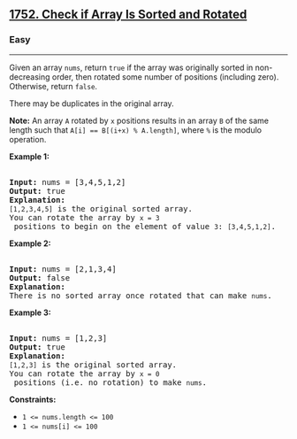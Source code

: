 ### <h2><a href="https://leetcode.com/problems/check-if-array-is-sorted-and-rotated/">1752. Check if Array Is Sorted and Rotated</a></h2>  
<h3>Easy</h3>  
<hr>  
<div>  
<p>Given an array <code>nums</code>, return <code>true</code> if the array was originally sorted in non-decreasing order, then rotated some number of positions (including zero). Otherwise, return <code>false</code>.</p>  

<p>There may be duplicates in the original array.</p>  

<p><strong>Note:</strong> An array <code>A</code> rotated by <code>x</code> positions results in an array <code>B</code> of the same length such that <code>A[i] == B[(i+x) % A.length]</code>, where <code>%</code> is the modulo operation.</p>  

<p><strong>Example 1:</strong></p>  
<pre>  
<strong>Input:</strong> nums = [3,4,5,1,2]  
<strong>Output:</strong> true  
<strong>Explanation:</strong>  
<code>[1,2,3,4,5]</code> is the original sorted array.  
You can rotate the array by <code>x = 3</code> positions to begin on the element of value <code>3</code>: <code>[3,4,5,1,2]</code>.  
</pre>  

<p><strong>Example 2:</strong></p>  
<pre>  
<strong>Input:</strong> nums = [2,1,3,4]  
<strong>Output:</strong> false  
<strong>Explanation:</strong>  
There is no sorted array once rotated that can make <code>nums</code>.  
</pre>  

<p><strong>Example 3:</strong></p>  
<pre>  
<strong>Input:</strong> nums = [1,2,3]  
<strong>Output:</strong> true  
<strong>Explanation:</strong>  
<code>[1,2,3]</code> is the original sorted array.  
You can rotate the array by <code>x = 0</code> positions (i.e. no rotation) to make <code>nums</code>.  
</pre>  

<p><strong>Constraints:</strong></p>  
<ul>  
<li><code>1 <= nums.length <= 100</code></li>  
<li><code>1 <= nums[i] <= 100</code></li>  
</ul>  
</div>  
